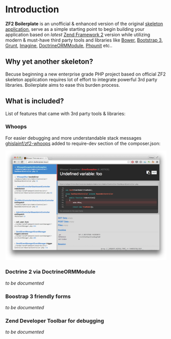 # Introduction
**ZF2 Boilerplate** is an unofficial & enhanced version of the original [skeleton application](https://github.com/zendframework/ZendSkeletonApplication), serve as a simple starting point to begin building your application based on _latest_ [Zend Framework 2](https://github.com/zendframework/zf2) version while utilizing modern & must-have third party tools and libraries like [Bower](http://bower.io/), [Bootstrap 3](http://getbootstrap.com/), [Grunt](http://gruntjs.com/), [Imagine](https://github.com/avalanche123/Imagine), [DoctrineORMModule](https://github.com/doctrine/DoctrineORMModule), [Phpunit](https://phpunit.de/) etc..

## Why yet another skeleton?
Becuse beginning a new enterprise grade PHP project based on official ZF2 skeleton application requires lot of effort to integrate powerful 3rd party libraries. Boilerplate aims to ease this burden process.

## What is included?
List of features that came with 3rd party tools & libraries:

### Whoops
For easier debugging and more understandable stack messages [ghislainf/zf2-whoops](https://github.com/ghislainf/zf2-whoops) added to require-dev section of the composer.json:

![ZF2-whoops!](/data/docs/img/zf2-whoops.png)

### Doctrine 2 via DoctrineORMModule
_to be documented_

### Boostrap 3 friendly forms
_to be documented_

### Zend Developer Toolbar for debugging
_to be documented_